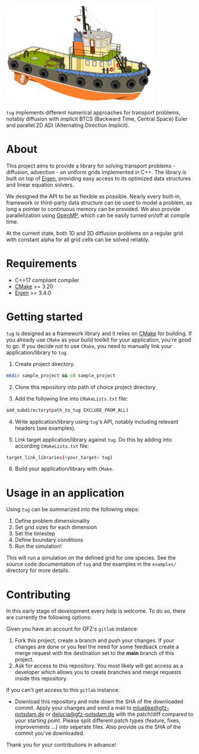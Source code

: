 ![tug boat](./doc/images/tug_logo_small.png)

`tug` implements different numerical approaches for transport
problems, notably diffusion with implicit BTCS (Backward Time, Central
Space) Euler and parallel 2D ADI (Alternating Direction Implicit).

# About

This project aims to provide a library for solving transport problems -
diffusion, advection - on uniform grids implemented in C++. The library
is built on top of
[Eigen](https://eigen.tuxfamily.org/index.php?title=Main_Page),
providing easy access to its optimized data structures and linear
equation solvers.

We designed the API to be as flexible as possible. Nearly every
built-in, framework or third-party data structure can be used to model a
problem, as long a pointer to continuous memory can be provided. We also
provide parallelization using [OpenMP](https://www.openmp.org/), which
can be easily turned on/off at compile time.

At the current state, both 1D and 2D diffusion problems on a regular
grid with constant alpha for all grid cells can be solved reliably.

# Requirements

- C++17 compliant compiler
- [CMake](https://cmake.org/) >= 3.20
- [Eigen](https://eigen.tuxfamily.org/) >= 3.4.0

# Getting started

`tug` is designed as a framework library and it relies on
[CMake](https://cmake.org/) for building. If you already use
`CMake` as your build toolkit for your application, you\'re
good to go. If you decide not to use `CMake`, you need to
manually link your application/library to `tug`.

1. Create project directory.

```bash
mkdir sample_project && cd sample_project
```

2. Clone this repository into path of choice project directory

3. Add the following line into `CMakeLists.txt` file:

```bash
add_subdirectory(path_to_tug EXCLUDE_FROM_ALL)
```

4. Write application/library using `tug`\'s API, notably
    including relevant headers (see examples).

5. Link target application/library against `tug`. Do this by
    adding into according `CMakeLists.txt` file:

```bash
target_link_libraries(<your_target> tug)
```

6. Build your application/library with `CMake`.

# Usage in an application

Using `tug` can be summarized into the following steps:

1. Define problem dimensionality
2. Set grid sizes for each dimension
3. Set the timestep
4. Define boundary conditions
5. Run the simulation!

This will run a simulation on the defined grid for one species. See the
source code documentation of `tug` and the examples in the
`examples/` directory for more details.

# Contributing

In this early stage of development every help is welcome. To do so,
there are currently the following options:

Given you have an account for GFZ\'s `gitlab` instance:

1. Fork this project, create a branch and push your changes. If your
    changes are done or you feel the need for some feedback create a
    merge request with the destination set to the **main** branch of
    this project.
2. Ask for access to this repository. You most likely will get access
    as a developer which allows you to create branches and merge
    requests inside this repository.

If you can\'t get access to this `gitlab` instance:

- Download this repository and note down the SHA of the downloaded commit. Apply
    your changes and send a mail to <mluebke@gfz-potsdam.de> or
    <delucia@gfz-potsdam.de> with the patch/diff compared to your starting
    point. Please split different patch types (feature, fixes, improvements ...)
    into seperate files. Also provide us the SHA of the commit you\'ve
    downloaded.

Thank you for your contributions in advance!
